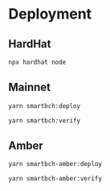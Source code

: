 # Deployment

## HardHat

```sh
npx hardhat node
```

## Mainnet

```sh
yarn smartbch:deploy
```

```sh
yarn smartbch:verify
```

## Amber

```sh
yarn smartbch-amber:deploy
```

```sh
yarn smartbch-amber:verify
```
